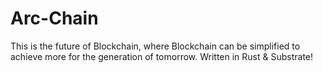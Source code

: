 # Arc-Chain
This is the future of Blockchain, where Blockchain can be simplified to achieve more for the generation of tomorrow. Written in Rust &amp; Substrate!
